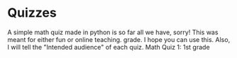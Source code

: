 # Quizzes
A simple math quiz made in python is so far all we have, sorry!
This was meant for either fun or online teaching. grade.
I hope you can use this.
Also, I will tell the "Intended audience" of each quiz.
Math Quiz 1: 1st grade
